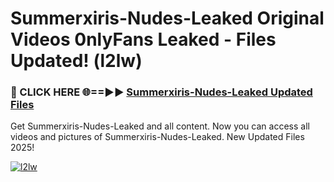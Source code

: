 # Summerxiris-Nudes-Leaked Original Videos 0nlyFans Leaked - Files Updated! (l2lw)

<h3>🔴 CLICK HERE 🌐==►► <a href="https://tinyurl.com/52m3yx9h" rel="nofollow">Summerxiris-Nudes-Leaked Updated Files</a></h3>

Get Summerxiris-Nudes-Leaked and all content. Now you can access all videos and pictures of Summerxiris-Nudes-Leaked. New Updated Files 2025!

[![l2lw](https://i.imgur.com/TnHtlc8.gif)](https://tinyurl.com/52m3yx9h)
